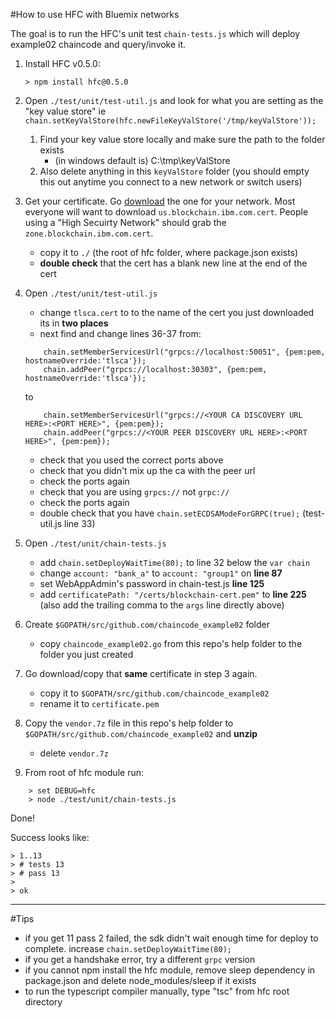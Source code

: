 #How to use HFC with Bluemix networks

The goal is to run the HFC's unit test `chain-tests.js` which will deploy example02 chaincode and query/invoke it.

1. Install HFC v0.5.0:

	```
	> npm install hfc@0.5.0
	```

1. Open `./test/unit/test-util.js` and look for what you are setting as the "key value store" ie `chain.setKeyValStore(hfc.newFileKeyValStore('/tmp/keyValStore'));`
	1. Find your key value store locally and make sure the path to the folder exists
		- (in windows default is) C:\tmp\keyValStore
	1. Also delete anything in this `keyValStore` folder (you should empty this out anytime you connect to a new network or switch users)

1. Get your certificate. Go [download](https://blockchain-certs.mybluemix.net/) the one for your network. Most everyone will want to download `us.blockchain.ibm.com.cert`. People using a "High Secuirty Network" should grab the `zone.blockchain.ibm.com.cert`.
	- copy it to `./` (the root of hfc folder, where package.json exists)
	- **double check** that the cert has a blank new line at the end of the cert

1. Open `./test/unit/test-util.js`
	- change `tlsca.cert` to to the name of the cert you just downloaded its in **two places**
	- next find and change lines 36-37 from:

	```
		chain.setMemberServicesUrl("grpcs://localhost:50051", {pem:pem, hostnameOverride:'tlsca'});
		chain.addPeer("grpcs://localhost:30303", {pem:pem, hostnameOverride:'tlsca'});
	```

	to

	```
		chain.setMemberServicesUrl("grpcs://<YOUR CA DISCOVERY URL HERE>:<PORT HERE>", {pem:pem});
		chain.addPeer("grpcs://<YOUR PEER DISCOVERY URL HERE>:<PORT HERE>", {pem:pem});
	```
	- check that you used the correct ports above 
	- check that you didn't mix up the ca with the peer url 
	- check the ports again 
	- check that you are using `grpcs://` not `grpc://`
	- check the ports again 
	- double check that you have `chain.setECDSAModeForGRPC(true);` (test-util.js line 33) 

1. Open `./test/unit/chain-tests.js`
	- add `chain.setDeployWaitTime(80);` to line 32 below the `var chain`
	- change `account: "bank_a"` to `account: "group1"` on **line 87**
	- set WebAppAdmin's password in chain-test.js **line 125**
	- add `certificatePath: "/certs/blockchain-cert.pem"` to **line 225** (also add the trailing comma to the `args` line directly above)

1. Create `$GOPATH/src/github.com/chaincode_example02` folder
	- copy `chaincode_example02.go` from this repo's help folder to the folder you just created

1. Go download/copy that **same** certificate in step 3 again.
	- copy it to `$GOPATH/src/github.com/chaincode_example02`
	- rename it to `certificate.pem`

1. Copy the `vendor.7z` file in this repo's help folder to `$GOPATH/src/github.com/chaincode_example02` and **unzip**
	- delete `vendor.7z`

1. From root of hfc module run:
	
```
	> set DEBUG=hfc
	> node ./test/unit/chain-tests.js
```

Done!

Success looks like:

```
> 1..13
> # tests 13
> # pass 13
>
> ok
```

***

#Tips
- if you get 11 pass 2 failed, the sdk didn't wait enough time for deploy to complete. increase `chain.setDeployWaitTime(80);`
- if you get a handshake error, try a different `grpc` version
- if you cannot npm install the hfc module, remove sleep dependency in package.json and delete node_modules/sleep if it exists
- to run the typescript compiler manually, type "tsc" from hfc root directory 